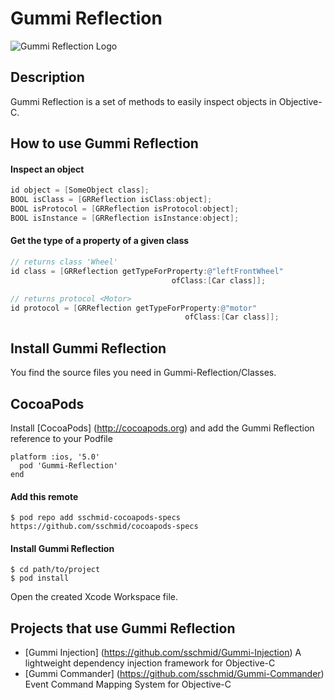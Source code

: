 # Gummi Reflection
![Gummi Reflection Logo](http://sschmid.com/Libs/Gummi-Reflection/Gummi-Reflection-128.png)

## Description
Gummi Reflection is a set of methods to easily inspect objects in Objective-C.

## How to use Gummi Reflection

#### Inspect an object

```objective-c
id object = [SomeObject class];
BOOL isClass = [GRReflection isClass:object];
BOOL isProtocol = [GRReflection isProtocol:object];
BOOL isInstance = [GRReflection isInstance:object];
```

#### Get the type of a property of a given class

```objective-c
// returns class 'Wheel'
id class = [GRReflection getTypeForProperty:@"leftFrontWheel"
                                    ofClass:[Car class]];

// returns protocol <Motor>
id protocol = [GRReflection getTypeForProperty:@"motor"
                                       ofClass:[Car class]];
```

## Install Gummi Reflection
You find the source files you need in Gummi-Reflection/Classes.

## CocoaPods
Install [CocoaPods] (http://cocoapods.org) and add the Gummi Reflection reference to your Podfile

```
platform :ios, '5.0'
  pod 'Gummi-Reflection'
end
```

#### Add this remote

```
$ pod repo add sschmid-cocoapods-specs https://github.com/sschmid/cocoapods-specs
```

#### Install Gummi Reflection

```
$ cd path/to/project
$ pod install
```

Open the created Xcode Workspace file.

## Projects that use Gummi Reflection
* [Gummi Injection] (https://github.com/sschmid/Gummi-Injection) A lightweight dependency injection framework for Objective-C
* [Gummi Commander] (https://github.com/sschmid/Gummi-Commander) Event Command Mapping System for Objective-C
